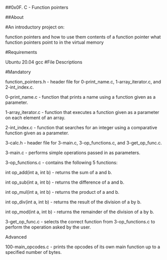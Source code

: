 ##0x0F. C - Function pointers

##About

#An introductory project on:

function pointers and how to use them
contents of a function pointer
what function pointers point to in the virtual memory

#Requirements

Ubuntu 20.04
gcc
#File Descriptions

#Mandatory

function_pointers.h - header file for 0-print_name.c, 1-array_iterator.c, and 2-int_index.c.

0-print_name.c - function that prints a name using a function given as a parameter.

1-array_iterator.c - function that executes a function given as a parameter on each element of an array.

2-int_index.c - function that searches for an integer using a comparative function given as a parameter.

3-calc.h - header file for 3-main.c, 3-op_functions.c, and 3-get_op_func.c.

3-main.c - performs simple operations passed in as parameters.

3-op_functions.c - contains the following 5 functions:

int op_add(int a, int b) - returns the sum of a and b.

int op_sub(int a, int b) - returns the difference of a and b.

int op_mul(int a, int b) - returns the product of a and b.

int op_div(int a, int b) - returns the result of the division of a by b.

int op_mod(int a, int b) - returns the remainder of the division of a by b.

3-get_op_func.c - selects the correct function from 3-op_functions.c to perform the operation asked by the user.

Advanced

100-main_opcodes.c - prints the opcodes of its own main function up to a specified number of bytes.
